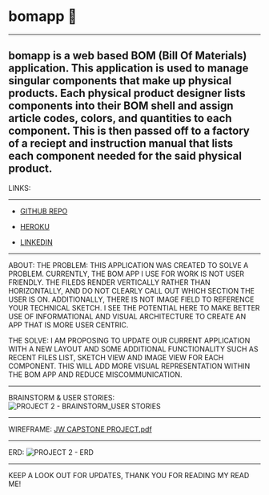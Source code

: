 # bomapp 🧾

------------------------------
**bomapp is a web based BOM (Bill Of Materials) application. This application is used to manage singular components that make up physical products. Each physical product designer lists components into their BOM shell and assign article codes, colors, and quantities to each component. This is then passed off to a factory of a reciept and instruction manual that lists each component needed for the said physical product.**
----------------------------------

LINKS:
***
* [GITHUB REPO](https://github.com/joewhitneywalker/bomapp.git)

* [HEROKU](https://jwbomapp.herokuapp.com/)

* [LINKEDIN](https://www.linkedin.com/in/joe-w-walker/)

--------------------------------------
ABOUT:
THE PROBLEM:
THIS APPLICATION WAS CREATED TO SOLVE A PROBLEM. CURRENTLY, THE BOM APP I USE FOR WORK IS NOT USER FRIENDLY. THE FILEDS RENDER VERTICALLY RATHER THAN HORIZONTALLY, AND DO NOT CLEARLY CALL OUT WHICH SECTION THE USER IS ON. ADDITIONALLY, THERE IS NOT IMAGE FIELD TO REFERENCE YOUR TECHNICAL SKETCH. I SEE THE POTENTIAL HERE TO MAKE BETTER USE OF INFORMATIONAL AND VISUAL ARCHITECTURE TO CREATE AN APP THAT IS MORE USER CENTRIC. 

THE SOLVE:
I AM PROPOSING TO UPDATE OUR CURRENT APPLICATION WITH A NEW LAYOUT AND SOME ADDITIONAL FUNCTIONALITY SUCH AS RECENT FILES LIST, SKETCH VIEW AND IMAGE VIEW FOR EACH COMPONENT. THIS WILL ADD MORE VISUAL REPRESENTATION WITHIN THE BOM APP AND REDUCE MISCOMMUNICATION.

----------------------------------

BRAINSTORM & USER STORIES:
![PROJECT 2 - BRAINSTORM_USER STORIES](https://user-images.githubusercontent.com/92687151/163695444-c0433749-9b2d-4031-824e-a4aaf3d06acf.jpg)


----------------------------------

WIREFRAME:
[JW CAPSTONE PROJECT.pdf](https://github.com/joewhitneywalker/bomapp/files/8500818/JW.CAPSTONE.PROJECT.pdf)

----------------------------------

ERD:
![PROJECT 2 - ERD ](https://user-images.githubusercontent.com/92687151/163695479-048fad4c-a84c-42c7-bb8c-36ba3a081eef.jpg)


---------------------------------
KEEP A LOOK OUT FOR UPDATES, THANK YOU FOR READING MY READ ME!



